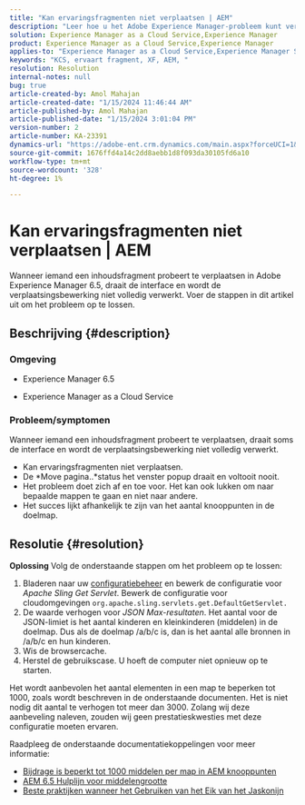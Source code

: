 ```yaml
---
title: "Kan ervaringsfragmenten niet verplaatsen | AEM"
description: "Leer hoe u het Adobe Experience Manager-probleem kunt verhelpen waarbij het verplaatsen van een ervaringsfragmentproces nooit wordt voltooid."
solution: Experience Manager as a Cloud Service,Experience Manager
product: Experience Manager as a Cloud Service,Experience Manager
applies-to: "Experience Manager as a Cloud Service,Experience Manager Sites,Experience Manager 6.5"
keywords: "KCS, ervaart fragment, XF, AEM, "
resolution: Resolution
internal-notes: null
bug: true
article-created-by: Amol Mahajan
article-created-date: "1/15/2024 11:46:44 AM"
article-published-by: Amol Mahajan
article-published-date: "1/15/2024 3:01:04 PM"
version-number: 2
article-number: KA-23391
dynamics-url: "https://adobe-ent.crm.dynamics.com/main.aspx?forceUCI=1&pagetype=entityrecord&etn=knowledgearticle&id=d12eccbf-9bb3-ee11-a569-6045bd006149"
source-git-commit: 1676ffd4a14c2dd8aebb1d8f093da30105fd6a10
workflow-type: tm+mt
source-wordcount: '328'
ht-degree: 1%

---
```


# Kan ervaringsfragmenten niet verplaatsen | AEM


Wanneer iemand een inhoudsfragment probeert te verplaatsen in Adobe Experience Manager 6.5, draait de interface en wordt de verplaatsingsbewerking niet volledig verwerkt. Voer de stappen in dit artikel uit om het probleem op te lossen.

## Beschrijving {#description}


### <b>Omgeving</b>

- Experience Manager 6.5


- Experience Manager as a Cloud Service




### <b>Probleem/symptomen</b>

Wanneer iemand een inhoudsfragment probeert te verplaatsen, draait soms de interface en wordt de verplaatsingsbewerking niet volledig verwerkt.

- Kan ervaringsfragmenten niet verplaatsen.
- De *Move pagina..*status het venster popup draait en voltooit nooit.
- Het probleem doet zich af en toe voor. Het kan ook lukken om naar bepaalde mappen te gaan en niet naar andere.
- Het succes lijkt afhankelijk te zijn van het aantal knooppunten in de doelmap.





## Resolutie {#resolution}

<b>Oplossing</b>
Volg de onderstaande stappen om het probleem op te lossen:



1. Bladeren naar uw [configuratiebeheer](http://localhost:4502/system/console/configMgr) en bewerk de configuratie voor *Apache Sling Get Servlet*. Bewerk de configuratie voor cloudomgevingen `org.apache.sling.servlets.get.DefaultGetServlet.`
2. De waarde verhogen voor *JSON Max-resultaten*. Het aantal voor de JSON-limiet is het aantal kinderen en kleinkinderen (middelen) in de doelmap. Dus als de doelmap /a/b/c is, dan is het aantal alle bronnen in /a/b/c en hun kinderen.
3. Wis de browsercache.
4. Herstel de gebruikscase. U hoeft de computer niet opnieuw op te starten.


Het wordt aanbevolen het aantal elementen in een map te beperken tot 1000, zoals wordt beschreven in de onderstaande documenten. Het is niet nodig dit aantal te verhogen tot meer dan 3000. Zolang wij deze aanbeveling naleven, zouden wij geen prestatieskwesties met deze configuratie moeten ervaren.

Raadpleeg de onderstaande documentatiekoppelingen voor meer informatie:

- [Bijdrage is beperkt tot 1000 middelen per map in AEM knooppunten](https://experienceleague.adobe.com/docs/experience-cloud-kcs/kbarticles/KA-21172.html)
- [AEM 6.5 Hulplijn voor middelengrootte](https://experienceleague.adobe.com/docs/experience-manager-65/assets/administer/assets-sizing-guide.html)
- [Beste praktijken wanneer het Gebruiken van het Eik van het Jaskonijn](https://jackrabbit.apache.org/oak/docs/dos_and_donts.html)

